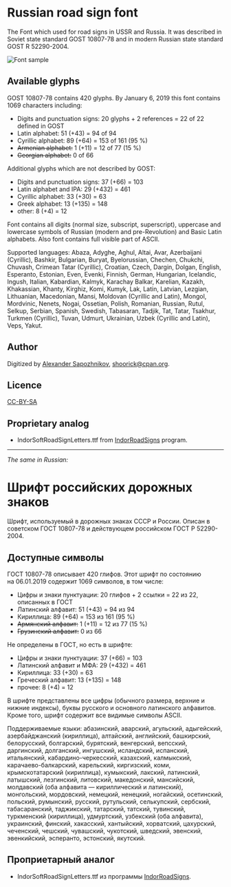 Russian road sign font
======================

The Font which used for road signs in USSR and Russia.
It was described in Soviet state standard GOST 10807-78 and
in modern Russian state standard GOST R 52290-2004.

![Font sample](http://habrastorage.org/storage2/fb7/716/823/fb771682308a41efbfd9082e7633f7e2.png)

Available glyphs
----------------

GOST 10807-78 contains 420 glyphs.
By January 6, 2019 this font contains 1069 characters including:

* Digits and punctuation signs: 20 glyphs + 2 references = 22 of 22 defined in GOST
* Latin alphabet: 51 (+43) = 94 of 94
* Cyrillic alphabet: 89 (+64) = 153 of 161 (95 %)
* ~~Armenian alphabet:~~ 1 (+11) = 12 of 77 (15 %)
* ~~Georgian alphabet:~~ 0 of 66

Additional glyphs which are not described by GOST:

* Digits and punctuation signs: 37 (+66) = 103
* Latin alphabet and IPA: 29 (+432) = 461
* Cyrillic alphabet: 33 (+30) = 63
* Greek alphabet: 13 (+135) = 148
* other: 8 (+4) = 12

Font contains all digits (normal size, subscript, superscript),
uppercase and lowercase symbols of Russian (modern and pre-Revolution)
and Basic Latin alphabets. Also font contains full visible part of ASCII.

Supported languages:
Abaza, Adyghe, Aghul, Altai, Avar, Azerbaijani (Cyrillic), Bashkir, Bulgarian,
Buryat, Byelorussian, Chechen, Chukchi, Chuvash, Crimean Tatar (Cyrillic),
Croatian, Czech, Dargin, Dolgan, English, Esperanto, Estonian, Even, Evenki,
Finnish, German, Hungarian, Icelandic, Ingush, Italian, Kabardian, Kalmyk,
Karachay Balkar, Karelian, Kazakh, Khakassian, Khanty, Kirghiz, Komi, Kumyk,
Lak, Latin, Latvian, Lezgian, Lithuanian, Macedonian, Mansi, Moldovan (Cyrillic
and Latin), Mongol, Mordvinic, Nenets, Nogai, Ossetian, Polish, Romanian,
Russian, Rutul, Selkup, Serbian, Spanish, Swedish, Tabasaran, Tadjik, Tat,
Tatar, Tsakhur, Turkmen (Cyrillic), Tuvan, Udmurt, Ukrainian,
Uzbek (Cyrillic and Latin), Veps, Yakut.

Author
------

Digitized by [Alexander Sapozhnikov](http://shoorick.ru/), <shoorick@cpan.org>.

Licence
-------

[CC-BY-SA](http://creativecommons.org/licenses/by-sa/3.0/)

Proprietary analog
------------------

* IndorSoftRoadSignLetters.ttf from
[IndorRoadSigns](http://www.indorsoft.ru/products/roadsigns/) program.

--------------------------------------------------
_The same in Russian:_

Шрифт российских дорожных знаков
================================

Шрифт, используемый в дорожных знаках СССР и России.
Описан в советском ГОСТ 10807-78 и действующем российском ГОСТ Р 52290-2004.

Доступные символы
----------------

ГОСТ 10807-78 описывает 420 глифов.
Этот шрифт по состоянию на 06.01.2019 содержит 1069 символов, в том числе:

* Цифры и знаки пунктуации: 20 глифов + 2 ссылки = 22 из 22, описанных в ГОСТ
* Латинский алфавит: 51 (+43) = 94 из 94
* Кириллица: 89 (+64) = 153 из 161 (95 %)
* ~~Армянский алфавит:~~ 1 (+11) = 12 из 77 (15 %)
* ~~Грузинский алфавит:~~ 0 из 66

Не определены в ГОСТ, но есть в шрифте:

* Цифры и знаки пунктуации: 37 (+66) = 103
* Латинский алфавит и МФА: 29 (+432) = 461
* Кириллица: 33 (+30) = 63
* Греческий алфавит: 13 (+135) = 148
* прочее: 8 (+4) = 12

В шрифте представлены все цифры (обычного размера, верхние и нижние индексы),
буквы русского и основного латинского алфавитов. Кроме того, шрифт содержит все
видимые символы ASCII.

Поддерживаемые языки:
абазинский, аварский, агульский, адыгейский, азербайджанский (кириллица),
алтайский, английский, башкирский, белорусский, болгарский, бурятский,
венгерский, вепсский, даргинский, долганский, ингушский, исландский, испанский,
итальянский, кабардино-черкесский, казахский, калмыкский, карачаево-балкарский,
карельский, киргизский, коми, крымскотатарский (кириллица), кумыкский, лакский,
латинский, латышский, лезгинский, литовский, македонский, мансийский,
молдавский (оба алфавита — кириллический и латинский), монгольский, мордовский,
немецкий, ненецкий, ногайский, осетинский, польский, румынский, русский,
рутульский, селькупский, сербский, табасаранский, таджикский, татарский,
татский, тувинский, туркменский (кириллица), удмуртский, узбекский (оба
алфавита), украинский, финский, хакасский, хантыйский, хорватский, цахурский,
чеченский, чешский, чувашский, чукотский, шведский, эвенский, эвенкийский,
эсперанто, эстонский, якутский.

Проприетарный аналог
--------------------

* IndorSoftRoadSignLetters.ttf из программы
[IndorRoadSigns](http://www.indorsoft.ru/products/roadsigns/).
